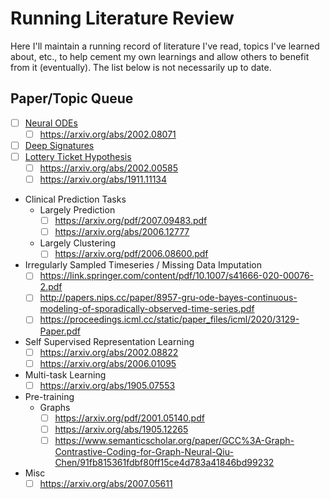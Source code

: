# Running Literature Review

Here I'll maintain a running record of literature I've read, topics I've learned about, etc., to help cement my own learnings and allow others to benefit from it (eventually). The list below is not necessarily up to date.

## Paper/Topic Queue
  - [ ] [Neural ODEs](https://arxiv.org/abs/1806.07366)
    - [ ] https://arxiv.org/abs/2002.08071
  - [ ] [Deep Signatures](https://papers.nips.cc/paper/8574-deep-signature-transforms.pdf)
  - [ ] [Lottery Ticket Hypothesis](https://arxiv.org/abs/1803.03635)
    - [ ] https://arxiv.org/abs/2002.00585
    - [ ] https://arxiv.org/abs/1911.11134
  - Clinical Prediction Tasks
    - Largely Prediction
      - [ ] https://arxiv.org/pdf/2007.09483.pdf
      - [ ] https://arxiv.org/abs/2006.12777
    - Largely Clustering
      - [ ] https://arxiv.org/pdf/2006.08600.pdf
  - Irregularly Sampled Timeseries / Missing Data Imputation
    - [ ] https://link.springer.com/content/pdf/10.1007/s41666-020-00076-2.pdf
    - [ ] http://papers.nips.cc/paper/8957-gru-ode-bayes-continuous-modeling-of-sporadically-observed-time-series.pdf
    - [ ] https://proceedings.icml.cc/static/paper_files/icml/2020/3129-Paper.pdf
  - Self Supervised Representation Learning
    - [ ] https://arxiv.org/abs/2002.08822
    - [ ] https://arxiv.org/abs/2006.01095
  - Multi-task Learning
    - [ ] https://arxiv.org/abs/1905.07553
  - Pre-training
    - Graphs
      - [ ] https://arxiv.org/pdf/2001.05140.pdf
      - [ ] https://arxiv.org/abs/1905.12265
      - [ ] https://www.semanticscholar.org/paper/GCC%3A-Graph-Contrastive-Coding-for-Graph-Neural-Qiu-Chen/91fb815361fdbf80ff15ce4d783a41846bd99232
  - Misc
    - [ ] https://arxiv.org/abs/2007.05611
